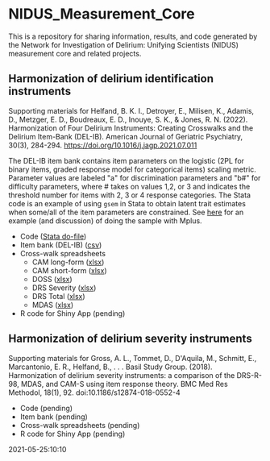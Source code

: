 # NIDUS_Measurement_Core
This is a repository for sharing information, results, and code generated by the Network for Investigation of Delirium: Unifying Scientists (NIDUS) measurement core and related projects.

## Harmonization of delirium identification instruments
Supporting materials for Helfand, B. K. I., Detroyer, E., Milisen, K., Adamis, D., Metzger, E. D., Boudreaux, E. D., Inouye, S. K., & Jones, R. N. (2022). Harmonization of Four Delirium Instruments: Creating Crosswalks and the Delirium Item-Bank (DEL-IB). American Journal of Geriatric Psychiatry, 30(3), 284-294. https://doi.org/10.1016/j.jagp.2021.07.011 

The DEL-IB item bank contains item parameters on the logistic (2PL for binary items, graded response model for categorical items) scaling metric. Parameter values are labeled "a" for discrimination parameters and "b#" for difficulty parameters, where # takes on values 1,2, or 3 and indicates the threshold number for items with 2, 3 or 4 response categories. The Stata code is an example of using `gsem` in Stata to obtain latent trait estimates when some/all of the item parameters are constrained. See [here](https://quantsci.s3.amazonaws.com/BlogPosts/Mplus-EAP.html) for an example (and discussion) of doing the sample with Mplus.

* Code ([Stata do-file](https://github.com/rnj0nes/NIDUS_Measurement_Core/blob/main/stata-gsem-constraints.do))
* Item bank (DEL-IB) ([csv](https://github.com/rnj0nes/NIDUS_Measurement_Core/blob/main/del-ib.csv))
* Cross-walk spreadsheets 
  * CAM long-form ([xlsx](https://github.com/rnj0nes/NIDUS_Measurement_Core/blob/main/CAM%20Long%20Form%20Crosswalk%20Clean.xlsx))
  * CAM short-form ([xlsx](https://github.com/rnj0nes/NIDUS_Measurement_Core/blob/main/CAM%20SHort%20Form%20Crosswalk%20Clean.xlsx))
  * DOSS ([xlsx](https://github.com/rnj0nes/NIDUS_Measurement_Core/blob/main/DOSS%20Crosswalk%20Clean.xlsx))
  * DRS Severity ([xlsx](https://github.com/rnj0nes/NIDUS_Measurement_Core/blob/main/DRS%20Severity%20Crosswalk%20Clean.xlsx))
  * DRS Total ([xlsx](https://github.com/rnj0nes/NIDUS_Measurement_Core/blob/main/DRS%20Total%20Crosswalk%20Clean.xlsx))
  * MDAS ([xlsx](https://github.com/rnj0nes/NIDUS_Measurement_Core/blob/main/MDAS%20Crosswalk%20Clean.xlsx))
* R code for Shiny App (pending)

## Harmonization of delirium severity instruments
Supporting materials for Gross, A. L., Tommet, D., D'Aquila, M., Schmitt, E., Marcantonio, E. R., Helfand, B., . . . Basil Study Group. (2018). Harmonization of delirium severity instruments: a comparison of the DRS-R-98, MDAS, and CAM-S using item response theory. BMC Med Res Methodol, 18(1), 92. doi:10.1186/s12874-018-0552-4

* Code (pending)
* Item bank (pending)
* Cross-walk spreadsheets (pending)
* R code for Shiny App (pending)

2021-05-25:10:10

